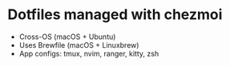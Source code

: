 # Dotfiles managed with chezmoi

- Cross-OS (macOS + Ubuntu)
- Uses Brewfile (macOS + Linuxbrew)
- App configs: tmux, nvim, ranger, kitty, zsh
